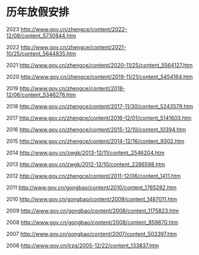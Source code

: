 # 历年放假安排

2023
http://www.gov.cn/zhengce/content/2022-12/08/content_5730844.htm

2022
http://www.gov.cn/zhengce/content/2021-10/25/content_5644835.htm

2021
http://www.gov.cn/zhengce/content/2020-11/25/content_5564127.htm

2020
http://www.gov.cn/zhengce/content/2019-11/21/content_5454164.htm

2019
http://www.gov.cn/zhengce/content/2018-12/06/content_5346276.htm

2018
http://www.gov.cn/zhengce/content/2017-11/30/content_5243579.htm

2017
http://www.gov.cn/zhengce/content/2016-12/01/content_5141603.htm

2016
http://www.gov.cn/zhengce/content/2015-12/10/content_10394.htm

2015
http://www.gov.cn/zhengce/content/2014-12/16/content_9302.htm

2014
http://www.gov.cn/zwgk/2013-12/11/content_2546204.htm

2013
http://www.gov.cn/zwgk/2012-12/10/content_2286598.htm

2012
http://www.gov.cn/zhengce/content/2011-12/06/content_1411.htm

2011
http://www.gov.cn/gongbao/content/2010/content_1765282.htm

2010
http://www.gov.cn/gongbao/content/2009/content_1487011.htm

2009
http://www.gov.cn/gongbao/content/2008/content_1175823.htm

2008
http://www.gov.cn/gongbao/content/2008/content_859870.htm

2007
http://www.gov.cn/gongbao/content/2007/content_503397.htm

2006
http://www.gov.cn/jrzg/2005-12/22/content_133837.htm
